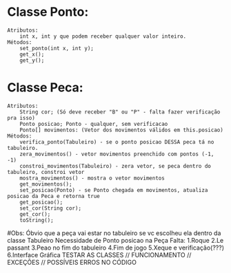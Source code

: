 # Classe Ponto:
	Atributos:
		int x, int y que podem receber qualquer valor inteiro.
	Métodos:
		set_ponto(int x, int y);
		get_x();
		get_y();

# Classe Peca:
	Atributos:
		String cor; (Só deve receber "B" ou "P" - falta fazer verificação pra isso)
		Ponto posicao; Ponto - qualquer, sem verificacao
		Ponto[] movimentos: (Vetor dos movimentos válidos em this.posicao)
	Métodos:
		verifica_ponto(Tabuleiro) - se o ponto posicao DESSA peca tá no tabuleiro.
		zera_movimentos() - vetor movimentos preenchido com pontos (-1, -1)
		constroi_movimentos(Tabuleiro) - zera vetor, se peca dentro do tabuleiro, constroi vetor
		mostra_movimentos() - mostra o vetor movimentos
		get_movimentos();
		set_posicao(Ponto) - se Ponto chegada em movimentos, atualiza posicao da Peca e retorna true
		get_posicao();
		set_cor(String cor);
		get_cor();
		toString();

#Obs:
	Óbvio que a peça vai estar no tabuleiro se vc escolheu ela dentro da classe Tabuleiro
	Necessidade de Ponto posicao na Peça
	Falta:
	1.Roque
	2.Le passant
	3.Peao no fim do tabuleiro
	4.Fim de jogo
	5.Xeque e verificação(???)
	6.Interface Gráfica
	TESTAR AS CLASSES // FUNCIONAMENTO // EXCEÇÕES // POSSÍVEIS ERROS NO CÓDIGO
